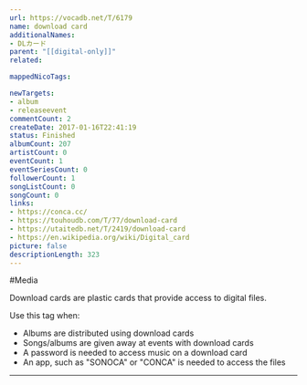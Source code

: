 ```yaml
---
url: https://vocadb.net/T/6179
name: download card
additionalNames: 
- DLカード
parent: "[[digital-only]]"
related:

mappedNicoTags:

newTargets:
- album
- releaseevent
commentCount: 2
createDate: 2017-01-16T22:41:19
status: Finished
albumCount: 207
artistCount: 0
eventCount: 1
eventSeriesCount: 0
followerCount: 1
songListCount: 0
songCount: 0
links: 
- https://conca.cc/
- https://touhoudb.com/T/77/download-card
- https://utaitedb.net/T/2419/download-card
- https://en.wikipedia.org/wiki/Digital_card
picture: false
descriptionLength: 323
---
```


#Media

Download cards are plastic cards that provide access to digital files.

Use this tag when:

* Albums are distributed using download cards
* Songs/albums are given away at events with download cards
* A password is needed to access music on a download card
* An app, such as "SONOCA" or "CONCA" is needed to access the files

---

